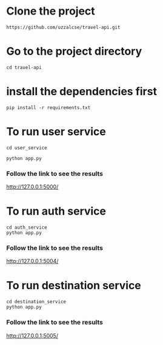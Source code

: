 

# Clone the project

```
https://github.com/uzzalcse/travel-api.git

```

# Go to the project directory 

```
cd travel-api

```

# install the dependencies first

```
pip install -r requirements.txt

```
# To run user service 

```
cd user_service

python app.py

```
### Follow the link to see the results
http://127.0.0.1:5000/


# To run auth service 

``` 
cd auth_service
python app.py

```

### Follow the link to see the results

http://127.0.0.1:5004/

# To run destination service

```
cd destination_service
python app.py

```

### Follow the link to see the results
http://127.0.0.1:5005/



